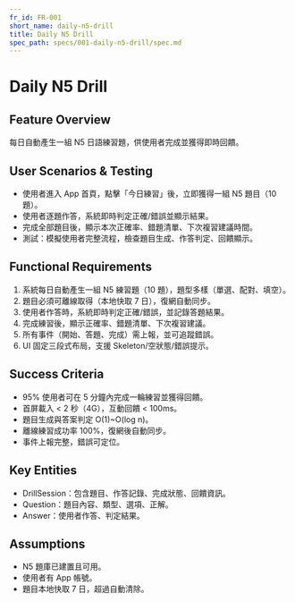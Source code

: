 ```yaml
---
fr_id: FR-001
short_name: daily-n5-drill
title: Daily N5 Drill
spec_path: specs/001-daily-n5-drill/spec.md
---
```


# Daily N5 Drill

## Feature Overview

每日自動產生一組 N5 日語練習題，供使用者完成並獲得即時回饋。

## User Scenarios & Testing

- 使用者進入 App 首頁，點擊「今日練習」後，立即獲得一組 N5 題目（10 題）。
- 使用者逐題作答，系統即時判定正確/錯誤並顯示結果。
- 完成全部題目後，顯示本次正確率、錯題清單、下次複習建議時間。
- 測試：模擬使用者完整流程，檢查題目生成、作答判定、回饋顯示。

## Functional Requirements

1. 系統每日自動產生一組 N5 練習題（10 題），題型多樣（單選、配對、填空）。
2. 題目必須可離線取得（本地快取 7 日），復網自動同步。
3. 使用者作答時，系統即時判定正確/錯誤，並記錄答題結果。
4. 完成練習後，顯示正確率、錯題清單、下次複習建議。
5. 所有事件（開始、答題、完成）需上報，並可追蹤錯誤。
6. UI 固定三段式布局，支援 Skeleton/空狀態/錯誤提示。

## Success Criteria

- 95% 使用者可在 5 分鐘內完成一輪練習並獲得回饋。
- 首屏載入 < 2 秒（4G），互動回饋 < 100ms。
- 題目生成與答案判定 O(1)~O(log n)。
- 離線練習成功率 100%，復網後自動同步。
- 事件上報完整，錯誤可定位。

## Key Entities

- DrillSession：包含題目、作答記錄、完成狀態、回饋資訊。
- Question：題目內容、類型、選項、正解。
- Answer：使用者作答、判定結果。

## Assumptions

- N5 題庫已建置且可用。
- 使用者有 App 帳號。
- 題目本地快取 7 日，超過自動清除。

